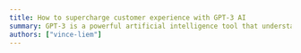 ```yaml
---
title: How to supercharge customer experience with GPT-3 AI
summary: GPT-3 is a powerful artificial intelligence tool that understands natural language. You can create surprisingly customised personalised landing pages for each visitor. With the right data, you can use GPT-3 to make customer experience improvements on your website or web application. In this talk, which is created by GPT-3, I will show you how your websites can be personalized to your visitors by passing user meta data to GPT-3 and get recommendations.
authors: ["vince-liem"]
---
```

